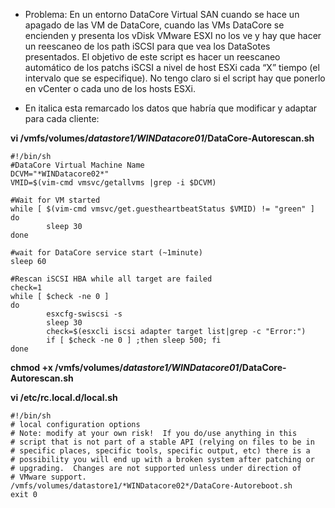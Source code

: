 - Problema: En un entorno DataCore Virtual SAN cuando se hace un apagado de las VM de DataCore, cuando las VMs DataCore se encienden y presenta los vDisk VMware ESXI no los ve y hay que hacer un reescaneo de los path iSCSI para que vea los DataSotes presentados. El objetivo de este script es hacer un reescaneo automático de los patchs iSCSI a nivel de host ESXi cada “X” tiempo (el intervalo que se especifique). No tengo claro si el script hay que ponerlo en vCenter o cada uno de los hosts ESXi.

- En italica esta remarcado los datos que habría que modificar y adaptar para cada cliente:


**vi /vmfs/volumes/*datastore1/WINDatacore01*/DataCore-Autorescan.sh**
  ```
  #!/bin/sh
  #DataCore Virtual Machine Name
  DCVM="*WINDatacore02*"
  VMID=$(vim-cmd vmsvc/getallvms |grep -i $DCVM)

  #Wait for VM started
  while [ $(vim-cmd vmsvc/get.guestheartbeatStatus $VMID) != "green" ]
  do
          sleep 30
  done

  #wait for DataCore service start (~1minute)
  sleep 60

  #Rescan iSCSI HBA while all target are failed
  check=1
  while [ $check -ne 0 ]
  do
          esxcfg-swiscsi -s
          sleep 30
          check=$(esxcli iscsi adapter target list|grep -c "Error:")
          if [ $check -ne 0 ] ;then sleep 500; fi
  done
  ```

**chmod +x /vmfs/volumes/*datastore1/WINDatacore01*/DataCore-Autorescan.sh**

**vi /etc/rc.local.d/local.sh**
  ```
  #!/bin/sh
  # local configuration options
  # Note: modify at your own risk!  If you do/use anything in this
  # script that is not part of a stable API (relying on files to be in
  # specific places, specific tools, specific output, etc) there is a
  # possibility you will end up with a broken system after patching or
  # upgrading.  Changes are not supported unless under direction of
  # VMware support.
  /vmfs/volumes/datastore1/*WINDatacore02*/DataCore-Autoreboot.sh
  exit 0
  ```
